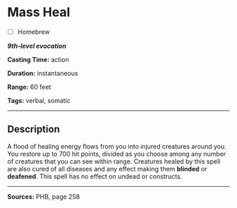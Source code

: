 # Mass Heal

- [ ] Homebrew

***9th-level evocation***

**Casting Time:** action

**Duration:** instantaneous

**Range:** 60 feet

**Tags:** verbal, somatic

---

## Description
A flood of healing energy flows from you into injured creatures around you.
You restore up to 700 hit points, divided as you choose among any number of creatures that you can see within range.
Creatures healed by this spell are also cured of all diseases and any effect making them **blinded** or **deafened**.
This spell has no effect on undead or constructs.

---

**Sources:** PHB, page 258
